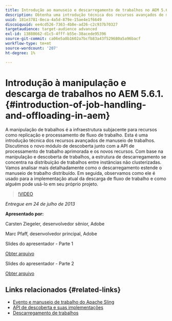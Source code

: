 ```yaml
---
title: Introdução ao manuseio e descarregamento de trabalhos no AEM 5.6.1.
description: Obtenha uma introdução técnica dos recursos avançados de manipulação de trabalhos. A manipulação de trabalhos é a infraestrutura subjacente para recursos como replicação e processamento de fluxo de trabalho. Saiba mais sobre o módulo de descoberta juntamente com a API de processamento de trabalho aprimorada e novos recursos.
uuid: 181e3781-8eca-4a5d-879e-15ae4e1f6649
discoiquuid: ee4cd526-7363-4b8e-ad26-c2c937b70327
targetaudience: target-audience advanced
exl-id: 13888662-d1c5-4fff-b55e-38acede95396
source-git-commit: ca06e5a8b1602a7bcfb83a43f529680a5a96bacf
workflow-type: tm+mt
source-wordcount: '207'
ht-degree: 1%

---
```


# Introdução à manipulação e descarga de trabalhos no AEM 5.6.1. {#introduction-of-job-handling-and-offloading-in-aem}

A manipulação de trabalhos é a infraestrutura subjacente para recursos como replicação e processamento de fluxo de trabalho. Esta é uma introdução técnica dos recursos avançados de manuseio de trabalhos. Discutimos o novo módulo de descoberta junto com a API de processamento de trabalho aprimorada e os novos recursos. Com base na manipulação e descoberta de trabalhos, a estrutura de descarregamento se concentra na distribuição de trabalhos entre instâncias não clusterizadas. Vamos analisar mais detalhadamente como o descarregamento estende o manuseio de trabalho distribuído. Em seguida, observamos como ele é usado para a implementação atual da descarga de fluxo de trabalho e como alguém pode usá-lo em seu próprio projeto.

>[!VIDEO](https://video.tv.adobe.com/v/19580/?quality=9)

*Entregue em 24 de julho de 2013*

**Apresentado por:**

Carsten Ziegeler, desenvolvedor sênior, Adobe

Marc Pfaff, desenvolvedor principal, Adobe

Slides do apresentador - Parte 1

[Obter arquivo](assets/jobhandling.pdf)

Slides do apresentador - Parte 2

[Obter arquivo](assets/offloading.pdf)

## Links relacionados {#related-links}

* [Evento e manuseio de trabalho do Apache Sling](http://sling.apache.org/documentation/bundles/apache-sling-eventing-and-job-handling.html)
* [API de descoberta e suas implementações](http://sling.apache.org/documentation/bundles/discovery-api-and-impl.html)
* [Descarregamento de trabalhos](http://docs.adobe.com/docs/en/cq/current/deploying/offloading.html)
